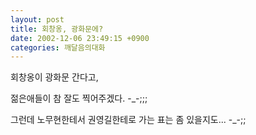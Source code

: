 ```yaml
---
layout: post
title: 회창옹, 광화문에?
date: 2002-12-06 23:49:15 +0900
categories: 깨달음의대화
---
```

회창옹이 광화문 간다고,
  
젊은애들이 참 잘도 찍어주겠다. -_-;;;
  

  
그런데 노무현한테서 권영길한테로 가는 표는 좀 있을지도... -_-;;